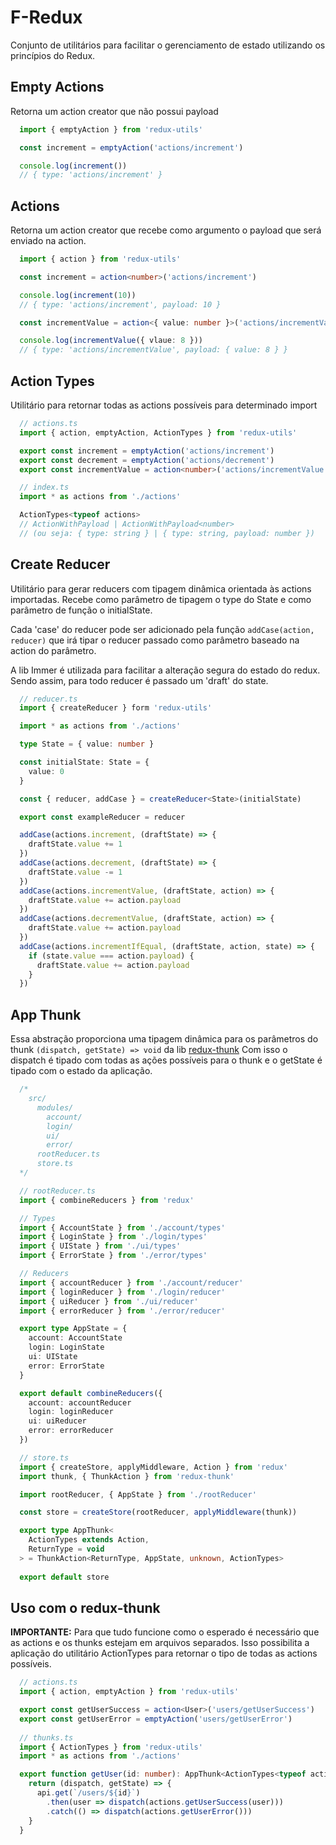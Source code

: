 # F-Redux

Conjunto de utilitários para facilitar o gerenciamento de estado utilizando os princípios do Redux.

## Empty Actions
Retorna um action creator que não possui payload
```ts
  import { emptyAction } from 'redux-utils'

  const increment = emptyAction('actions/increment')

  console.log(increment())
  // { type: 'actions/increment' }
```

## Actions
Retorna um action creator que recebe como argumento o payload que será enviado na action.
```ts
  import { action } from 'redux-utils'

  const increment = action<number>('actions/increment')

  console.log(increment(10))
  // { type: 'actions/increment', payload: 10 }

  const incrementValue = action<{ value: number }>('actions/incrementValue')

  console.log(incrementValue({ vlaue: 8 }))
  // { type: 'actions/incrementValue', payload: { value: 8 } }
```

## Action Types
Utilitário para retornar todas as actions possíveis para determinado import
```ts
  // actions.ts
  import { action, emptyAction, ActionTypes } from 'redux-utils'

  export const increment = emptyAction('actions/increment')
  export const decrement = emptyAction('actions/decrement')
  export const incrementValue = action<number>('actions/incrementValue')

  // index.ts
  import * as actions from './actions'

  ActionTypes<typeof actions>
  // ActionWithPayload | ActionWithPayload<number>
  // (ou seja: { type: string } | { type: string, payload: number })
```

## Create Reducer
Utilitário para gerar reducers com tipagem dinâmica orientada às actions importadas.
Recebe como parâmetro de tipagem o type do State e como parâmetro de função o initialState.

Cada 'case' do reducer pode ser adicionado pela função `addCase(action, reducer)` que irá tipar o reducer passado como parâmetro baseado na action do parâmetro.

A lib Immer é utilizada para facilitar a alteração segura do estado do redux. Sendo assim, para todo reducer é passado um 'draft' do state.

```ts
  // reducer.ts
  import { createReducer } form 'redux-utils'

  import * as actions from './actions'

  type State = { value: number }

  const initialState: State = {
    value: 0
  }

  const { reducer, addCase } = createReducer<State>(initialState)

  export const exampleReducer = reducer

  addCase(actions.increment, (draftState) => {
    draftState.value += 1
  })
  addCase(actions.decrement, (draftState) => {
    draftState.value -= 1
  })
  addCase(actions.incrementValue, (draftState, action) => {
    draftState.value += action.payload
  })
  addCase(actions.decrementValue, (draftState, action) => {
    draftState.value += action.payload
  })
  addCase(actions.incrementIfEqual, (draftState, action, state) => {
    if (state.value === action.payload) {
      draftState.value += action.payload
    }
  })
```

## App Thunk
Essa abstração proporciona uma tipagem dinâmica para os parâmetros do thunk `(dispatch, getState) => void` da lib [redux-thunk](https://github.com/reduxjs/redux-thunk)
Com isso o dispatch é tipado com todas as ações possíveis para o thunk e o getState é tipado com o estado da aplicação.

```ts
  /*
    src/
      modules/
        account/
        login/
        ui/
        error/
      rootReducer.ts
      store.ts
  */

  // rootReducer.ts
  import { combineReducers } from 'redux'

  // Types
  import { AccountState } from './account/types'
  import { LoginState } from './login/types'
  import { UIState } from './ui/types'
  import { ErrorState } from './error/types'

  // Reducers
  import { accountReducer } from './account/reducer'
  import { loginReducer } from './login/reducer'
  import { uiReducer } from './ui/reducer'
  import { errorReducer } from './error/reducer'

  export type AppState = {
    account: AccountState
    login: LoginState
    ui: UIState
    error: ErrorState
  }

  export default combineReducers({
    account: accountReducer
    login: loginReducer
    ui: uiReducer
    error: errorReducer
  })

  // store.ts
  import { createStore, applyMiddleware, Action } from 'redux'
  import thunk, { ThunkAction } from 'redux-thunk'

  import rootReducer, { AppState } from './rootReducer'

  const store = createStore(rootReducer, applyMiddleware(thunk))

  export type AppThunk<
    ActionTypes extends Action,
    ReturnType = void
  > = ThunkAction<ReturnType, AppState, unknown, ActionTypes>
  
  export default store
```

## Uso com o redux-thunk
**IMPORTANTE:** Para que tudo funcione como o esperado é necessário que as actions e os thunks estejam em arquivos separados.
Isso possibilita a aplicação do utilitário ActionTypes para retornar o tipo de todas as actions possíveis.

```ts
  // actions.ts
  import { action, emptyAction } from 'redux-utils'

  export const getUserSuccess = action<User>('users/getUserSuccess')
  export const getUserError = emptyAction('users/getUserError')
  
  // thunks.ts
  import { ActionTypes } from 'redux-utils'
  import * as actions from './actions'

  export function getUser(id: number): AppThunk<ActionTypes<typeof actions>> {
    return (dispatch, getState) => {
      api.get(`/users/${id}`)
        .then(user => dispatch(actions.getUserSuccess(user)))
        .catch(() => dispatch(actions.getUserError()))
    }
  }
```

